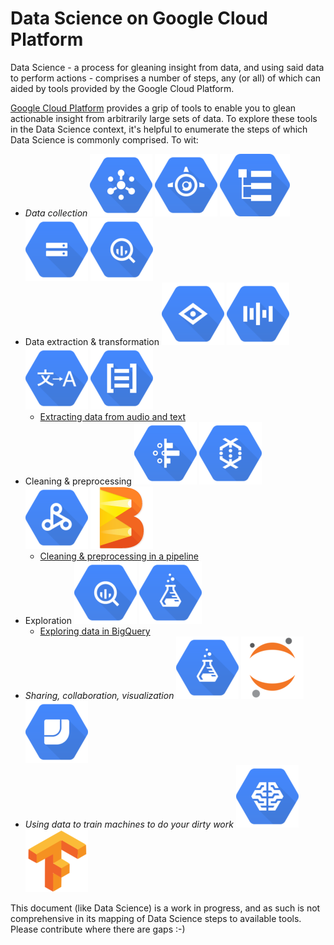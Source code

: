 # Data Science on Google Cloud Platform

Data Science - a process for gleaning insight from data, and using said data to
perform actions - comprises a number of steps, any (or all) of which can aided
by tools provided by the Google Cloud Platform.

[Google Cloud Platform](https://cloud.google.com) provides a grip of tools to
enable you to glean actionable insight from arbitrarily large sets of data. To
explore these tools in the Data Science context, it's helpful to enumerate the
steps of which Data Science is commonly comprised. To wit:

* *Data collection*
  [![Pub/Sub](../../resources/images/pubsub.png "Pub/Sub")][pubsub]
  [![App Engine](../../resources/images/gae.png "App Engine")][appengine]
  [![Logging](../../resources/images/logging.png "Logging")][logging]
  [![Storage](../../resources/images/gcs.png "Storage")][gcs]
  [![BigQuery](../../resources/images/bigquery.png "BigQuery")][bigquery]
* Data extraction & transformation
  [![Vision API](../../resources/images/vision.png "Vision API")][vision]
  [![Speech API](../../resources/images/speech.png "Speech API")][speech]
  [![Translate API](../../resources/images/translate.png "Translate API")][translate]
  [![Natural Language API](../../resources/images/language.png "Natural Language API")][nl]
  * [Extracting data from audio and text](extraction.md)
* Cleaning & preprocessing
  [![Cloud Dataprep](../../resources/images/dataprep.png "Cloud Dataprep")][dataprep]
  [![Cloud Dataflow](../../resources/images/dataflow.png "Cloud Dataflow")][dataflow]
  [![Dataproc](../../resources/images/dataproc.png "Dataproc")][dataproc]
  [![Apache Beam](../../resources/images/beam.png "Apache Beam")][beam]
  * [Cleaning & preprocessing in a pipeline](preprocessing.md)
* Exploration
  [![BigQuery](../../resources/images/bigquery.png "BigQuery")][bigquery]
  [![Cloud DataLab](../../resources/images/datalab.png "Cloud DataLab")][datalab]
  * [Exploring data in BigQuery](bigquery.md)
* *Sharing, collaboration, visualization*
  [![Cloud DataLab](../../resources/images/datalab.png "Cloud DataLab")][datalab]
  [![Jupyter Notebooks](../../resources/images/jupyter.png "Jupyter Notebooks")][jupyter]
  [![Data Studio](../../resources/images/datastudio.png "Data Studio")][datastudio]
* *Using data to train machines to do your dirty work*
  [![Cloud Machine Learning](../../resources/images/ml.png "Cloud Machine Learning")][ml-engine]
  [![Tensorflow](../../resources/images/tensorflow.png "Tensorflow")][tf]

[comment]:# (Some suggested article titles)
[comment]:# (* A/B testing with Google App Engine and Cloud Logging)
[comment]:# (* Scalable, subscribable data feeds using Cloud Pub/Sub)
[comment]:# (* Visualizations with interactive Jupyter [née iPython] notebooks on Cloud Datalab)
[comment]:# (* Presentations and dashboards using Data Studio)
[comment]:# (* Serving infrastructure)
[comment]:# (* Training and serving machine-learning models on Cloud ML Engine)

This document (like Data Science) is a work in progress, and as such is not
comprehensive in its mapping of Data Science steps to available tools. Please
contribute where there are gaps :-)

[appengine]: http://g.co/cloud/appengine
[beam]: http://beam.apache.org
[bigquery]: http://g.co/cloud/bigquery
[dataflow]: http://g.co/cloud/dataflow
[datalab]: http://g.co/cloud/datalab
[dataprep]: http://g.co/cloud/dataprep
[dataproc]: http://g.co/cloud/dataproc
[datastudio]: http://datastudio.google.com
[gcs]: http://g.co/cloud/storage
[jupyter]: http://jupyter.org
[logging]: http://g.co/cloud/logging
[ml-engine]: http://g.co/cloud/ml-engine
[nl]: http://g.co/cloud/natural-language
[pubsub]: http://g.co/cloud/pubsub
[speech]: http://g.co/cloud/speech
[tf]: http://tensorflow.org
[translate]: http://g.co/cloud/translate
[vision]: http://g.co/cloud/vision
